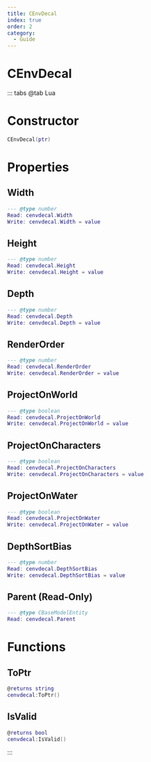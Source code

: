 ```yaml
---
title: CEnvDecal
index: true
order: 2
category:
  - Guide
---
```


# CEnvDecal

::: tabs
@tab Lua
# Constructor
```lua
CEnvDecal(ptr)
```
# Properties
## Width 
```lua
--- @type number
Read: cenvdecal.Width
Write: cenvdecal.Width = value
```
## Height 
```lua
--- @type number
Read: cenvdecal.Height
Write: cenvdecal.Height = value
```
## Depth 
```lua
--- @type number
Read: cenvdecal.Depth
Write: cenvdecal.Depth = value
```
## RenderOrder 
```lua
--- @type number
Read: cenvdecal.RenderOrder
Write: cenvdecal.RenderOrder = value
```
## ProjectOnWorld 
```lua
--- @type boolean
Read: cenvdecal.ProjectOnWorld
Write: cenvdecal.ProjectOnWorld = value
```
## ProjectOnCharacters 
```lua
--- @type boolean
Read: cenvdecal.ProjectOnCharacters
Write: cenvdecal.ProjectOnCharacters = value
```
## ProjectOnWater 
```lua
--- @type boolean
Read: cenvdecal.ProjectOnWater
Write: cenvdecal.ProjectOnWater = value
```
## DepthSortBias 
```lua
--- @type number
Read: cenvdecal.DepthSortBias
Write: cenvdecal.DepthSortBias = value
```
## Parent (Read-Only)
```lua
--- @type CBaseModelEntity
Read: cenvdecal.Parent
```
# Functions
## ToPtr
```lua
@returns string
cenvdecal:ToPtr()
```
## IsValid
```lua
@returns bool
cenvdecal:IsValid()
```

:::